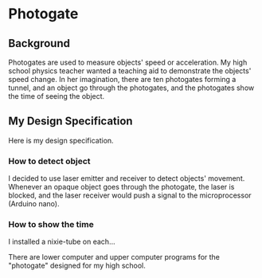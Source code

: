 # Photogate

## Background

Photogates are used to measure objects' speed or acceleration. My high school physics teacher wanted a teaching aid to demonstrate the objects' speed change. In her imagination, there are ten photogates forming a tunnel, and an object go through the photogates, and the photogates show the time of seeing the object.

## My Design Specification

Here is my design specification.

### How to detect object

I decided to use laser emitter and receiver to detect objects' movement. Whenever an opaque object goes through the photogate, the laser is blocked, and the laser receiver would push a signal to the microprocessor (Arduino nano).

### How to show the time

I installed a nixie-tube on each...

There are lower computer and upper computer programs for the "photogate" designed for my high school.
